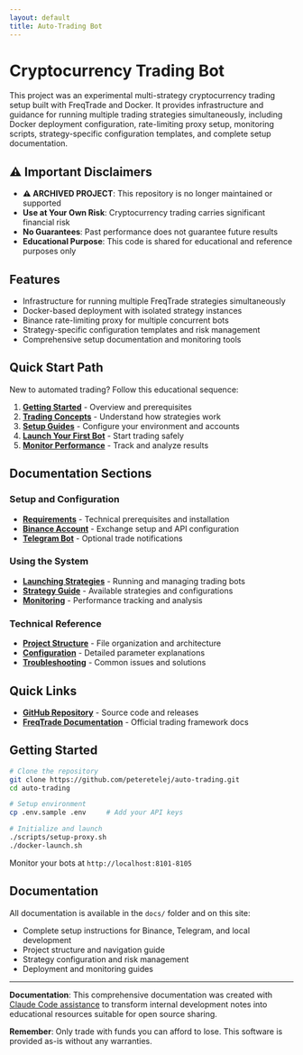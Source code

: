 ```yaml
---
layout: default
title: Auto-Trading Bot
---
```


# Cryptocurrency Trading Bot

This project was an experimental multi-strategy cryptocurrency trading setup built with FreqTrade and Docker. It provides infrastructure and guidance for running multiple trading strategies simultaneously, including Docker deployment configuration, rate-limiting proxy setup, monitoring scripts, strategy-specific configuration templates, and complete setup documentation.

## ⚠️ Important Disclaimers

- **⚠️ ARCHIVED PROJECT**: This repository is no longer maintained or supported
- **Use at Your Own Risk**: Cryptocurrency trading carries significant financial risk
- **No Guarantees**: Past performance does not guarantee future results
- **Educational Purpose**: This code is shared for educational and reference purposes only

## Features

- Infrastructure for running multiple FreqTrade strategies simultaneously
- Docker-based deployment with isolated strategy instances
- Binance rate-limiting proxy for multiple concurrent bots
- Strategy-specific configuration templates and risk management
- Comprehensive setup documentation and monitoring tools

## Quick Start Path

New to automated trading? Follow this educational sequence:

1. **[Getting Started](docs/getting-started/)** - Overview and prerequisites  
2. **[Trading Concepts](docs/concepts/)** - Understand how strategies work
3. **[Setup Guides](docs/setup/)** - Configure your environment and accounts
4. **[Launch Your First Bot](docs/usage/launching/)** - Start trading safely
5. **[Monitor Performance](docs/usage/monitoring/)** - Track and analyze results

## Documentation Sections

### Setup and Configuration
- **[Requirements](docs/setup/requirements/)** - Technical prerequisites and installation
- **[Binance Account](docs/setup/binance/)** - Exchange setup and API configuration  
- **[Telegram Bot](docs/setup/telegram/)** - Optional trade notifications

### Using the System  
- **[Launching Strategies](docs/usage/launching/)** - Running and managing trading bots
- **[Strategy Guide](docs/usage/strategies/)** - Available strategies and configurations
- **[Monitoring](docs/usage/monitoring/)** - Performance tracking and analysis

### Technical Reference
- **[Project Structure](docs/reference/project-structure/)** - File organization and architecture
- **[Configuration](docs/reference/configuration/)** - Detailed parameter explanations
- **[Troubleshooting](docs/reference/troubleshooting/)** - Common issues and solutions

## Quick Links

- **[GitHub Repository](https://github.com/peteretelej/auto-trading)** - Source code and releases
- **[FreqTrade Documentation](https://www.freqtrade.io/en/stable/)** - Official trading framework docs

## Getting Started

```bash
# Clone the repository
git clone https://github.com/peteretelej/auto-trading.git
cd auto-trading

# Setup environment
cp .env.sample .env     # Add your API keys

# Initialize and launch
./scripts/setup-proxy.sh
./docker-launch.sh
```

Monitor your bots at `http://localhost:8101-8105`

## Documentation

All documentation is available in the `docs/` folder and on this site:

- Complete setup instructions for Binance, Telegram, and local development
- Project structure and navigation guide
- Strategy configuration and risk management
- Deployment and monitoring guides

---

**Documentation**: This comprehensive documentation was created with [Claude Code assistance](https://github.com/peteretelej/auto-trading/commit/1d439e9fb4e7914e815337dce262b17a1305e948) to transform internal development notes into educational resources suitable for open source sharing.

**Remember**: Only trade with funds you can afford to lose. This software is provided as-is without any warranties.